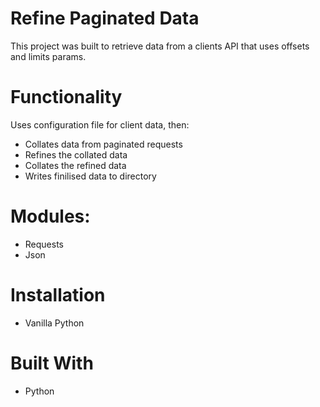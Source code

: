 # Refine Paginated Data

This project was built to retrieve data from a clients API that uses offsets and limits params.

# Functionality

Uses configuration file for client data, then:

- Collates data from paginated requests
- Refines the collated data
- Collates the refined data
- Writes finilised data to directory

# Modules:

- Requests
- Json

# Installation

- Vanilla Python

# Built With

- Python